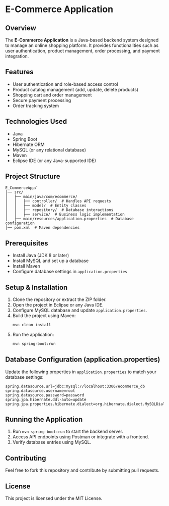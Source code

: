 # E-Commerce Application

## Overview
The **E-Commerce Application** is a Java-based backend system designed to manage an online shopping platform. It provides functionalities such as user authentication, product management, order processing, and payment integration.

## Features
- User authentication and role-based access control
- Product catalog management (add, update, delete products)
- Shopping cart and order management
- Secure payment processing
- Order tracking system

## Technologies Used
- Java
- Spring Boot
- Hibernate ORM
- MySQL (or any relational database)
- Maven
- Eclipse IDE (or any Java-supported IDE)

## Project Structure
```
E_CommerceApp/
│── src/
│   ├── main/java/com/ecommerce/
│   │   ├── controller/  # Handles API requests
│   │   ├── model/  # Entity classes
│   │   ├── repository/  # Database interactions
│   │   ├── service/  # Business logic implementation
│   ├── main/resources/application.properties  # Database configuration
│── pom.xml  # Maven dependencies
```

## Prerequisites
- Install Java (JDK 8 or later)
- Install MySQL and set up a database
- Install Maven
- Configure database settings in `application.properties`

## Setup & Installation
1. Clone the repository or extract the ZIP folder.
2. Open the project in Eclipse or any Java IDE.
3. Configure MySQL database and update `application.properties`.
4. Build the project using Maven:
   ```sh
   mvn clean install
   ```
5. Run the application:
   ```sh
   mvn spring-boot:run
   ```

## Database Configuration (application.properties)
Update the following properties in `application.properties` to match your database settings:
```properties
spring.datasource.url=jdbc:mysql://localhost:3306/ecommerce_db
spring.datasource.username=root
spring.datasource.password=password
spring.jpa.hibernate.ddl-auto=update
spring.jpa.properties.hibernate.dialect=org.hibernate.dialect.MySQLDialect
```

## Running the Application
1. Run `mvn spring-boot:run` to start the backend server.
2. Access API endpoints using Postman or integrate with a frontend.
3. Verify database entries using MySQL.

## Contributing
Feel free to fork this repository and contribute by submitting pull requests.

## License
This project is licensed under the MIT License.

